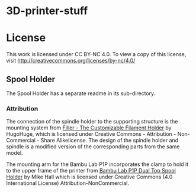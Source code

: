 # 3D-printer-stuff


# License
This work is licensed under CC BY-NC 4.0. To view a copy of this license, visit http://creativecommons.org/licenses/by-nc/4.0/



## Spool Holder

The Spool Holder has a separate readme in its sub-directory.

### Attribution

The connection of the spindle holder to the supporting structure is the mounting system from
[Filler - The Customizable Filament Holder](https://www.thingiverse.com/thing:3020026) by HugoHuge,
which is licensed under Creative Commons - Attribution - Non-Commercial - Share Alikelicense.
The design of the spindle holder and spindle is a modified version of the corresponding parts
from the same model.

The mounting arm for the Bambu Lab P1P incorporates the clamp to hold it to the upper frame of
the printer from [Bambu Lab P1P Dual Top Spool Holder](https://www.printables.com/model/441742-bambu-lab-p1p-dual-top-spool-holder) by Mike Hall which is licensed under
Creative Commons (4.0 International License) Attribution-NonCommercial.

